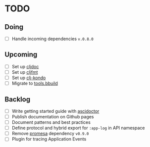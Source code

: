 # TODO

## Doing
- [ ] Handle incoming dependencies `v.0.8.0`

## Upcoming
- [ ] Set up [cljdoc](https://cljdoc.org)
- [ ] Set up [cljfmt](https://github.com/clj-kondo/clj-kondo)
- [ ] Set up [clj-kondo](https://github.com/clj-kondo/clj-kondo)
- [ ] Migrate to [tools.bbuild](https://github.com/babashka/tools.bbuild)

## Backlog
- [ ] Write getting started guide with [ascidoctor](https://asciidoctor.org)
- [ ] Publish documentation on Github pages
- [ ] Document patterns and best practices
- [ ] Define protocol and hybrid export for `:app-log` in API namespace
- [ ] Remove [promesa](https://github.com/funcool/promesa) dependency `v0.9.0`
- [ ] Plugin for tracing Application Events
